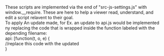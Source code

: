 These scripts are implemented via the end of "src-js-settings.js" with window.__require. These are here to help a viewer read, understand, and edit a script relavent to their goal. <br>
To apply An update made, for Ex. an update to api.js would be implemented ny replacing the code that is wrapped inside the function labeled with the depending filename: <br>
 api: [function(t, o, e) { <br>
   //replace this code with the updated <br>
}
